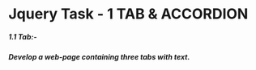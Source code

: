 # Jquery Task - 1 TAB & ACCORDION
##### 1.1 Tab:-
##### Develop a web-page containing three tabs with text.
#

